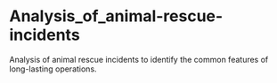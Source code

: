 # Analysis_of_animal-rescue-incidents
Analysis of animal rescue incidents to identify the common features of long-lasting operations.
